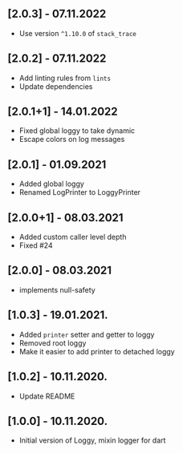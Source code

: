 ## [2.0.3] - 07.11.2022
- Use version `^1.10.0` of `stack_trace` 

## [2.0.2] - 07.11.2022
- Add linting rules from `lints`
- Update dependencies

## [2.0.1+1] - 14.01.2022
- Fixed global loggy to take dynamic
- Escape colors on log messages

## [2.0.1] - 01.09.2021
- Added global loggy
- Renamed LogPrinter to LoggyPrinter

## [2.0.0+1] - 08.03.2021

- Added custom caller level depth
- Fixed #24

## [2.0.0] - 08.03.2021

- implements null-safety

## [1.0.3] - 19.01.2021.

- Added `printer` setter and getter to loggy
- Removed root loggy
- Make it easier to add printer to detached loggy 

## [1.0.2] - 10.11.2020.

- Update README

## [1.0.0] - 10.11.2020.

- Initial version of Loggy, mixin logger for dart